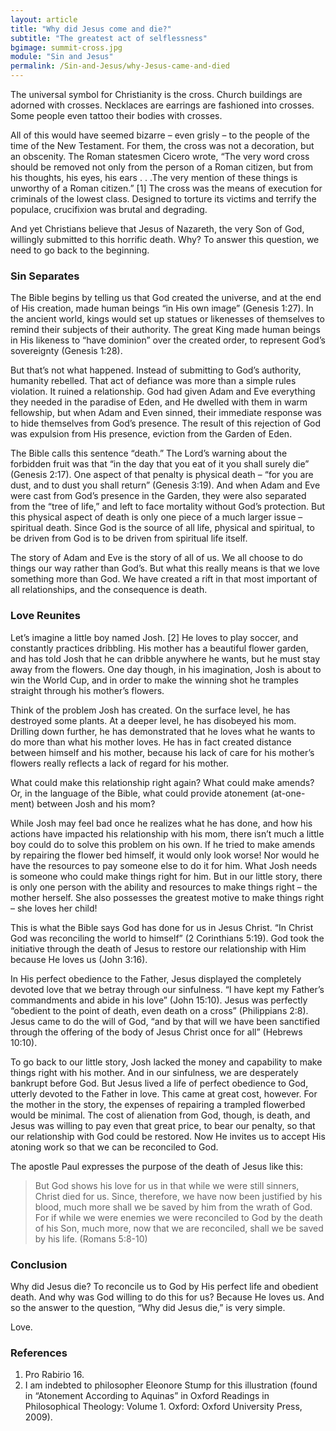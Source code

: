 ```yaml
---
layout: article
title: "Why did Jesus come and die?"
subtitle: "The greatest act of selflessness"
bgimage: summit-cross.jpg
module: "Sin and Jesus"
permalink: /Sin-and-Jesus/why-Jesus-came-and-died
---
```


The universal symbol for Christianity is the cross. Church buildings are adorned with crosses. Necklaces are earrings are fashioned into crosses. Some people even tattoo their bodies with crosses.
 
All of this would have seemed bizarre – even grisly – to the people of the time of the New Testament. For them, the cross was not a decoration, but an obscenity. The Roman statesmen Cicero wrote, “The very word cross should be removed not only from the person of a Roman citizen, but from his thoughts, his eyes, his ears . . .The very mention of these things is unworthy of a Roman citizen.” [1] The cross was the means of execution for criminals of the lowest class. Designed to torture its victims and terrify the populace, crucifixion was brutal and degrading.
 
And yet Christians believe that Jesus of Nazareth, the very Son of God, willingly submitted to this horrific death. Why? To answer this question, we need to go back to the beginning.
 
### Sin Separates
The Bible begins by telling us that God created the universe, and at the end of His creation, made human beings “in His own image” (Genesis 1:27). In the ancient world, kings would set up statues or likenesses of themselves to remind their subjects of their authority. The great King made human beings in His likeness to “have dominion” over the created order, to represent God’s sovereignty (Genesis 1:28).
 
But that’s not what happened. Instead of submitting to God’s authority, humanity rebelled. That act of defiance was more than a simple rules violation. It ruined a relationship. God had given Adam and Eve everything they needed in the paradise of Eden, and He dwelled with them in warm fellowship, but when Adam and Even sinned, their immediate response was to hide themselves from God’s presence. The result of this rejection of God was expulsion from His presence, eviction from the Garden of Eden.
 
The Bible calls this sentence “death.” The Lord’s warning about the forbidden fruit was that “in the day that you eat of it you shall surely die” (Genesis 2:17). One aspect of that penalty is physical death – “for you are dust, and to dust you shall return” (Genesis 3:19). And when Adam and Eve were cast from God’s presence in the Garden, they were also separated from the “tree of life,” and left to face mortality without God’s protection. But this physical aspect of death is only one piece of a much larger issue – spiritual death. Since God is the source of all life, physical and spiritual, to be driven from God is to be driven from spiritual life itself.
 
The story of Adam and Eve is the story of all of us. We all choose to do things our way rather than God’s. But what this really means is that we love something more than God. We have created a rift in that most important of all relationships, and the consequence is death.

### Love Reunites
Let’s imagine a little boy named Josh. [2] He loves to play soccer, and constantly practices dribbling. His mother has a beautiful flower garden, and has told Josh that he can dribble anywhere he wants, but he must stay away from the flowers. One day though, in his imagination, Josh is about to win the World Cup, and in order to make the winning shot he tramples straight through his mother’s flowers.
 
Think of the problem Josh has created. On the surface level, he has destroyed some plants. At a deeper level, he has disobeyed his mom. Drilling down further, he has demonstrated that he loves what he wants to do more than what his mother loves. He has in fact created distance between himself and his mother, because his lack of care for his mother’s flowers really reflects a lack of regard for his mother.
 
What could make this relationship right again? What could make amends? Or, in the language of the Bible, what could provide atonement (at-one-ment) between Josh and his mom?
 
While Josh may feel bad once he realizes what he has done, and how his actions have impacted his relationship with his mom, there isn’t much a little boy could do to solve this problem on his own. If he tried to make amends by repairing the flower bed himself, it would only look worse! Nor would he have the resources to pay someone else to do it for him. What Josh needs is someone who could make things right for him. But in our little story, there is only one person with the ability and resources to make things right – the mother herself. She also possesses the greatest motive to make things right – she loves her child!
 
This is what the Bible says God has done for us in Jesus Christ. “In Christ God was reconciling the world to himself” (2 Corinthians 5:19). God took the initiative through the death of Jesus to restore our relationship with Him because He loves us (John 3:16).
 
In His perfect obedience to the Father, Jesus displayed the completely devoted love that we betray through our sinfulness. “I have kept my Father’s commandments and abide in his love” (John 15:10). Jesus was perfectly “obedient to the point of death, even death on a cross” (Philippians 2:8). Jesus came to do the will of God, “and by that will we have been sanctified through the offering of the body of Jesus Christ once for all” (Hebrews 10:10).
 
To go back to our little story, Josh lacked the money and capability to make things right with his mother. And in our sinfulness, we are desperately bankrupt before God. But Jesus lived a life of perfect obedience to God, utterly devoted to the Father in love. This came at great cost, however. For the mother in the story, the expenses of repairing a trampled flowerbed would be minimal. The cost of alienation from God, though, is death, and Jesus was willing to pay even that great price, to bear our penalty, so that our relationship with God could be restored. Now He invites us to accept His atoning work so that we can be reconciled to God.
 
The apostle Paul expresses the purpose of the death of Jesus like this:
 
> But God shows his love for us in that while we were still sinners, Christ died for us.  Since, therefore, we have now been justified by his blood, much more shall we be saved by him from the wrath of God. For if while we were enemies we were reconciled to God by the death of his Son, much more, now that we are reconciled, shall we be saved by his life. (Romans 5:8-10)
 
### Conclusion
 
Why did Jesus die? To reconcile us to God by His perfect life and obedient death. And why was God willing to do this for us? Because He loves us. And so the answer to the question, “Why did Jesus die,” is very simple.
 
Love.

### References
1. Pro Rabirio 16.
2. I am indebted to philosopher Eleonore Stump for this illustration (found in “Atonement According to Aquinas” in Oxford Readings in Philosophical Theology: Volume 1. Oxford: Oxford University Press, 2009).